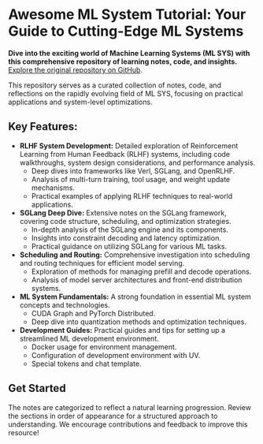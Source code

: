 # Awesome ML System Tutorial: Your Guide to Cutting-Edge ML Systems

**Dive into the exciting world of Machine Learning Systems (ML SYS) with this comprehensive repository of learning notes, code, and insights.**  [Explore the original repository on GitHub](https://github.com/zhaochenyang20/Awesome-ML-SYS-Tutorial).

This repository serves as a curated collection of notes, code, and reflections on the rapidly evolving field of ML SYS, focusing on practical applications and system-level optimizations.

## Key Features:

*   **RLHF System Development:** Detailed exploration of Reinforcement Learning from Human Feedback (RLHF) systems, including code walkthroughs, system design considerations, and performance analysis.
    *   Deep dives into frameworks like Verl, SGLang, and OpenRLHF.
    *   Analysis of multi-turn training, tool usage, and weight update mechanisms.
    *   Practical examples of applying RLHF techniques to real-world applications.
*   **SGLang Deep Dive:** Extensive notes on the SGLang framework, covering code structure, scheduling, and optimization strategies.
    *   In-depth analysis of the SGLang engine and its components.
    *   Insights into constraint decoding and latency optimization.
    *   Practical guidance on utilizing SGLang for various ML tasks.
*   **Scheduling and Routing:** Comprehensive investigation into scheduling and routing techniques for efficient model serving.
    *   Exploration of methods for managing prefill and decode operations.
    *   Analysis of model server architectures and front-end distribution systems.
*   **ML System Fundamentals:** A strong foundation in essential ML system concepts and technologies.
    *   CUDA Graph and PyTorch Distributed.
    *   Deep dive into quantization methods and optimization techniques.
*   **Development Guides:** Practical guides and tips for setting up a streamlined ML development environment.
    *   Docker usage for environment management.
    *   Configuration of development environment with UV.
    *   Special tokens and chat template.

## Get Started

The notes are categorized to reflect a natural learning progression.  Review the sections in order of appearance for a structured approach to understanding.  We encourage contributions and feedback to improve this resource!